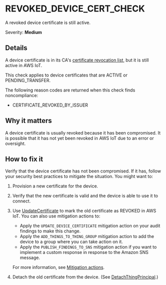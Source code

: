 # REVOKED\_DEVICE\_CERT\_CHECK<a name="audit-chk-revoked-device-cert"></a>

A revoked device certificate is still active\.

Severity: **Medium**

## Details<a name="audit-chk-revoked-device-cert-details"></a>

A device certificate is in its CA's [certificate revocation list](https://en.wikipedia.org/wiki/Certificate_revocation_list), but it is still active in AWS IoT\.

This check applies to device certificates that are ACTIVE or PENDING\_TRANSFER\.

The following reason codes are returned when this check finds noncompliance:
+ CERTIFICATE\_REVOKED\_BY\_ISSUER

## Why it matters<a name="audit-chk-revoked-device-cert-why-it-matters"></a>

A device certificate is usually revoked because it has been compromised\. It is possible that it has not yet been revoked in AWS IoT due to an error or oversight\.

## How to fix it<a name="audit-chk-revoked-device-cert-how-to-fix"></a>

Verify that the device certificate has not been compromised\. If it has, follow your security best practices to mitigate the situation\. You might want to:

1. Provision a new certificate for the device\.

1. Verify that the new certificate is valid and the device is able to use it to connect\.

1. Use [UpdateCertificate](https://docs.aws.amazon.com/iot/latest/apireference/API_UpdateCertificate.html) to mark the old certificate as REVOKED in AWS IoT\. You can also use mitigation actions to:
   + Apply the `UPDATE_DEVICE_CERTIFICATE` mitigation action on your audit findings to make this change\. 
   + Apply the `ADD_THINGS_TO_THING_GROUP` mitigation action to add the device to a group where you can take action on it\.
   + Apply the `PUBLISH_FINDINGS_TO_SNS` mitigation action if you want to implement a custom response in response to the Amazon SNS message\. 

   For more information, see [Mitigation actions](device-defender-mitigation-actions.md)\. 

1. Detach the old certificate from the device\. \(See [DetachThingPrincipal](https://docs.aws.amazon.com/iot/latest/apireference/API_DetachThingPrincipal.html)\.\)